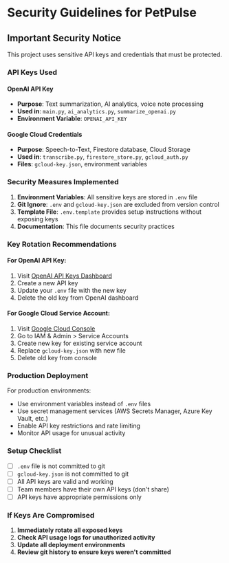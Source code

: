# Security Guidelines for PetPulse

## Important Security Notice

This project uses sensitive API keys and credentials that must be protected.

### API Keys Used

#### OpenAI API Key
- **Purpose**: Text summarization, AI analytics, voice note processing
- **Used in**: `main.py`, `ai_analytics.py`, `summarize_openai.py`
- **Environment Variable**: `OPENAI_API_KEY`

#### Google Cloud Credentials
- **Purpose**: Speech-to-Text, Firestore database, Cloud Storage
- **Used in**: `transcribe.py`, `firestore_store.py`, `gcloud_auth.py`
- **Files**: `gcloud-key.json`, environment variables

### Security Measures Implemented

1. **Environment Variables**: All sensitive keys are stored in `.env` file
2. **Git Ignore**: `.env` and `gcloud-key.json` are excluded from version control
3. **Template File**: `.env.template` provides setup instructions without exposing keys
4. **Documentation**: This file documents security practices

### Key Rotation Recommendations

#### For OpenAI API Key:
1. Visit [OpenAI API Keys Dashboard](https://platform.openai.com/api-keys)
2. Create a new API key
3. Update your `.env` file with the new key
4. Delete the old key from OpenAI dashboard

#### For Google Cloud Service Account:
1. Visit [Google Cloud Console](https://console.cloud.google.com/)
2. Go to IAM & Admin > Service Accounts
3. Create new key for existing service account
4. Replace `gcloud-key.json` with new file
5. Delete old key from console

### Production Deployment

For production environments:
- Use environment variables instead of `.env` files
- Use secret management services (AWS Secrets Manager, Azure Key Vault, etc.)
- Enable API key restrictions and rate limiting
- Monitor API usage for unusual activity

### Setup Checklist

- [ ] `.env` file is not committed to git
- [ ] `gcloud-key.json` is not committed to git
- [ ] All API keys are valid and working
- [ ] Team members have their own API keys (don't share)
- [ ] API keys have appropriate permissions only

### If Keys Are Compromised

1. **Immediately rotate all exposed keys**
2. **Check API usage logs for unauthorized activity**
3. **Update all deployment environments**
4. **Review git history to ensure keys weren't committed**
